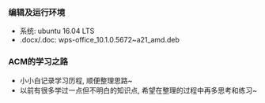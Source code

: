 ### 编辑及运行环境
* 系统: ubuntu 16.04 LTS
* .docx/.doc: wps-office_10.1.0.5672~a21_amd.deb

### ACM的学习之路
* 小小白记录学习历程, 顺便整理思路~
* 以前有很多学过一点但不明白的知识点, 希望在整理的过程中再多思考和练习~
